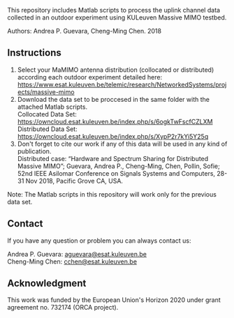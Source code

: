 This repository includes Matlab scripts to process the uplink channel data collected in an outdoor experiment using KULeuven Massive MIMO testbed.

Authors: Andrea P. Guevara, Cheng-Ming Chen. 2018

## Instructions

1. Select your MaMIMO antenna distribution (collocated or distributed) according each outdoor experiment detailed here: https://www.esat.kuleuven.be/telemic/research/NetworkedSystems/projects/massive-mimo
2. Download the data set to be proccesed in the same folder with the attached Matlab scripts. <br>
Collocated Data Set: https://owncloud.esat.kuleuven.be/index.php/s/6ogkTwFscfCZLXM <br>
Distributed Data Set: https://owncloud.esat.kuleuven.be/index.php/s/XypP2r7kYi5Y25q 
3. Don't forget to cite our work if any of this data will be used in any kind of publication. <br>
Distributed case: “Hardware and Spectrum Sharing for Distributed Massive MIMO”; Guevara, Andrea P., Cheng-Ming, Chen, Pollin, Sofie; 52nd IEEE Asilomar Conference on Signals Systems and Computers, 28-31 Nov 2018, Pacific Grove CA, USA.



Note: The Matlab scripts in this repository will work only for the previous data set.

## Contact
If you have any question or problem you can always contact us: <br>

Andrea P. Guevara: aguevara@esat.kuleuven.be <br>
Cheng-Ming Chen: cchen@esat.kuleuven.be


## Acknowledgment

This work was funded by the European Union's Horizon 2020 under grant agreement no. 732174 (ORCA project).
